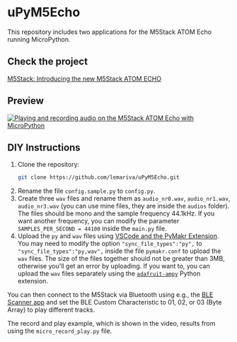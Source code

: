 # uPyM5Echo
This repository includes two applications for the M5Stack ATOM Echo running MicroPython. 

## Check the project
[M5Stack: Introducing the new M5Stack ATOM ECHO](https://lemariva.com/blog/default/default/m5stack-introducing-new-m5stack-atom-echo)

## Preview
[![Playing and recording audio on the M5Stack ATOM Echo with MicroPython](https://img.youtube.com/vi/V9BW7j_bHCI/0.jpg)](https://www.youtube.com/watch?v=V9BW7j_bHCI)

## DIY Instructions
1. Clone the repository:
    ```sh
    git clone https://github.com/lemariva/uPyM5Echo.git
    ```
2. Rename the file `config.sample.py` to `config.py`.
3. Create three `wav` files and rename them as `audio_nr0.wav`, `audio_nr1.wav`, `audio_nr3.wav` (you can use mine files, they are inside the `audios` folder). The files should be mono and the sample frequency 44.1kHz. If you want another frequency, you can modify the parameter `SAMPLES_PER_SECOND = 44100` inside the `main.py` file.
4. Upload the `py` and `wav` files using [VSCode and the PyMakr Extension](https://lemariva.com/blog/2018/12/micropython-visual-studio-code-as-ide). You may need to modify the option `"sync_file_types":"py",` to `"sync_file_types":"py,wav",` inside the file `pymakr.conf` to upload the `wav` files. The size of the files together should not be greater than 3MB, otherwise you'll get an error by uploading. If you want to, you can upload the `wav` files separately using the [`adafruit-ampy`](https://lemariva.com/blog/2017/10/micropython-getting-started) Python extension.

You can then connect to the M5Stack via Bluetooth using e.g., the [BLE Scanner app](https://play.google.com/store/apps/details?id=com.macdom.ble.blescanner) and set the BLE Custom Characteristic to 01, 02, or 03 (Byte Array) to play different tracks.

The record and play example, which is shown in the video, results from using the `micro_record_play.py` file.